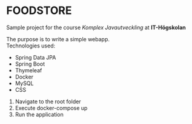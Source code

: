 # FOODSTORE

Sample project for the course *Komplex Javautveckling* at **IT-Högskolan**  
  
The purpose is to write a simple webapp.  
Technologies used:  
- Spring Data JPA  
- Spring Boot  
- Thymeleaf  
- Docker  
- MySQL  
- CSS  
  
1. Navigate to the root folder
2. Execute docker-compose up
3. Run the application 


